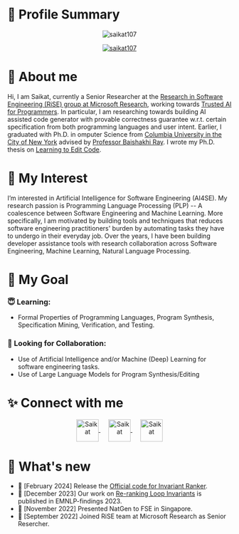 # :star2: Profile Summary 
<p align="center"> <img src="https://komarev.com/ghpvc/?username=saikat107&label=Profile%20views&color=0e75b6&style=flat" alt="saikat107" /> </p>
<p align="center"> <a href="https://github.com/ryo-ma/github-profile-trophy"><img src="https://github-profile-trophy.vercel.app/?username=saikat107&row=1&column=8&margin-w=15&margin-h=15" alt="saikat107" /></a> </p>

# 👋 About me
Hi, I am Saikat, currently a Senior Researcher at the 
[Research in Software Engineering (RiSE) group at Microsoft Research](https://www.microsoft.com/en-us/research/group/research-software-engineering-rise/), working towards [Trusted AI for Programmers](https://www.microsoft.com/en-us/research/project/trusted-ai-assisted-programming/). In particular, I am researching towards building AI assisted code generator with provable correctness guarantee w.r.t. certain specification from both programming languages and user intent. 
Earlier, I graduated with Ph.D. in omputer Science from [Columbia University in the City of New York](https://cs.columbia.edu) advised by 
[Professor Baishakhi Ray](rayb.info). I wrote my Ph.D. thesis on [Learning to Edit Code](http://saikatc.info/pdfs/Thesis.pdf).

# 👀 My Interest
I’m interested in  Artificial Intelligence for Software Engineering (AI4SE). 
My research passion is Programming Language Processing (PLP) -- A coalescence between Software Engineering and Machine Learning. 
More specifically, I am motivated by building tools and techniques that reduces software engineering practitioners' burden by 
automating tasks they have to undergo in their everyday job. Over the years, I have been building developer assistance tools 
with research collaboration across Software Engineering, Machine Learning, Natural Language Processing.

# :open_hands: My Goal
### **:innocent: Learning:** 
  *  Formal Properties of Programming Languages, Program Synthesis, Specification Mining, Verification, and Testing. 
### **:wave: Looking for Collaboration:** 
  * Use of Artificial Intelligence and/or Machine (Deep) Learning for software engineering tasks. 
  * Use of Large Language Models for Program Synthesis/Editing


# :sparkles: Connect with me
<p align="center">
  <a href="https://twitter.com/saikatch107" target="blank">
    <img align="center" src="https://raw.githubusercontent.com/rahuldkjain/github-profile-readme-generator/master/src/images/icons/Social/twitter.svg" alt="Saikat" height="50" width="50" />
  </a>
  &emsp;
  <a href="https://linkedin.com/in/saikatch107" target="blank">
    <img align="center" src="https://raw.githubusercontent.com/rahuldkjain/github-profile-readme-generator/master/src/images/icons/Social/linked-in-alt.svg" alt="Saikat" height="50" width="50" />
  </a>
  &emsp;
  <a href="https://facebook.com/chakraborty.saikat" target="blank">
    <img align="center" src="https://raw.githubusercontent.com/rahuldkjain/github-profile-readme-generator/master/src/images/icons/Social/facebook.svg" alt="Saikat" height="50" width="50" />
  </a>
</p>

# :loudspeaker: What's new
- :bell: [February 2024] Release the [Official code for Invariant Ranker](https://github.com/microsoft/NeuralInvariantRanker). 
- :bell: [December 2023] Our work on [Re-ranking Loop Invariants](https://aclanthology.org/2023.findings-emnlp.614.pdf) is published in EMNLP-findings 2023. 
- :bell: [November 2022] Presented NatGen to FSE in Singapore. 
- :bell: [September 2022] Joined RiSE team at Microsoft Research as Senior Resercher. 

<!---
saikat107/saikat107 is a ✨ special ✨ repository because its `README.md` (this file) appears on your GitHub profile.
You can click the Preview link to take a look at your changes.
--->
